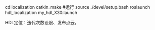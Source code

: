 cd localization
catkin_make
#运行
source ./devel/setup.bash
roslaunch hdl_localization my_hdl_X30.launch

HDL定位：迭代次数设限、发布点云。